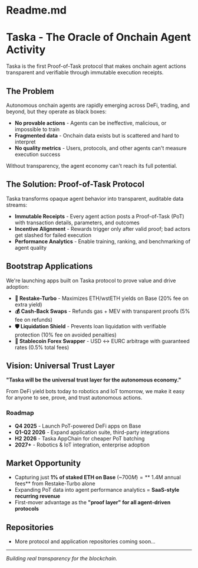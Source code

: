 # Readme.md
# Taska - The Oracle of Onchain Agent Activity

Taska is the first Proof-of-Task protocol that makes onchain agent actions transparent and verifiable through immutable execution receipts.

## The Problem

Autonomous onchain agents are rapidly emerging across DeFi, trading, and beyond, but they operate as black boxes:
- **No provable actions** - Agents can be ineffective, malicious, or impossible to train
- **Fragmented data** - Onchain data exists but is scattered and hard to interpret  
- **No quality metrics** - Users, protocols, and other agents can't measure execution success

Without transparency, the agent economy can't reach its full potential.

## The Solution: Proof-of-Task Protocol

Taska transforms opaque agent behavior into transparent, auditable data streams:

- **Immutable Receipts** - Every agent action posts a Proof-of-Task (PoT) with transaction details, parameters, and outcomes
- **Incentive Alignment** - Rewards trigger only after valid proof; bad actors get slashed for failed execution
- **Performance Analytics** - Enable training, ranking, and benchmarking of agent quality

## Bootstrap Applications

We're launching apps built on Taska protocol to prove value and drive adoption:

- **🚀 Restake-Turbo** - Maximizes ETH/wstETH yields on Base (20% fee on extra yield)
- **💰 Cash-Back Swaps** - Refunds gas + MEV with transparent proofs (5% fee on refunds)  
- **🛡️ Liquidation Shield** - Prevents loan liquidation with verifiable protection (10% fee on avoided penalties)
- **🔄 Stablecoin Forex Swapper** - USD ↔ EURC arbitrage with guaranteed rates (0.5% total fees)

## Vision: Universal Trust Layer

**"Taska will be the universal trust layer for the autonomous economy."**

From DeFi yield bots today to robotics and IoT tomorrow, we make it easy for anyone to see, prove, and trust autonomous actions.

### Roadmap
- **Q4 2025** - Launch PoT-powered DeFi apps on Base
- **Q1-Q2 2026** - Expand application suite, third-party integrations  
- **H2 2026** - Taska AppChain for cheaper PoT batching
- **2027+** - Robotics & IoT integration, enterprise adoption

## Market Opportunity

- Capturing just **1% of staked ETH on Base** (~$700M) = **~$1.4M annual fees** from Restake-Turbo alone
- Expanding PoT data into agent performance analytics = **SaaS-style recurring revenue**
- First-mover advantage as the **"proof layer" for all agent-driven protocols**

## Repositories

- More protocol and application repositories coming soon...

---

*Building real transparency for the blockchain.*
